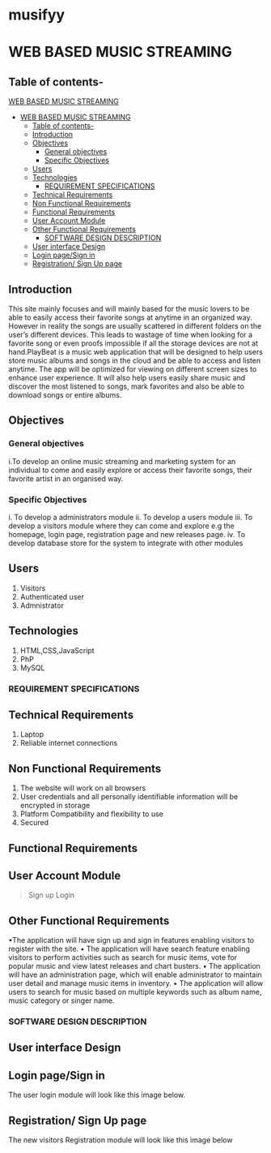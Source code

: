 # musifyy
# WEB BASED MUSIC STREAMING

## Table of contents- 

[WEB BASED MUSIC STREAMING](#web-based-music-streaming)

- [WEB BASED MUSIC STREAMING](#web-based-music-streaming)
  - [Table of contents-](#table-of-contents-)
  - [Introduction](#introduction)
  - [Objectives](#objectives)
    - [General objectives](#general-objectives)
    - [Specific Objectives](#specific-objectives)
  - [Users](#users)
  - [Technologies](#technologies)
    - [REQUIREMENT SPECIFICATIONS](#requirement-specifications)
  - [Technical Requirements](#technical-requirements)
  - [Non Functional Requirements](#non-functional-requirements)
  - [Functional Requirements](#functional-requirements)
  - [User Account Module](#user-account-module)
  - [Other Functional Requirements](#other-functional-requirements)
    - [SOFTWARE DESIGN DESCRIPTION](#software-design-description)
  - [User interface Design](#user-interface-design)
  - [Login page/Sign in](#login-pagesign-in)
  - [Registration/ Sign Up page](#registration-sign-up-page)

## Introduction

This site mainly focuses and will mainly based for the music lovers to be able to easily access their favorite songs at anytime in an organized way. However in reality the songs are usually scattered in different folders on the user’s different devices. This leads to wastage of time when looking for a favorite song or even proofs impossible if all the storage devices are not at hand.PlayBeat is a music web application that will be designed to help users store music albums and songs in the cloud and be able to access and listen anytime. The app will be optimized for viewing on different screen sizes to enhance user experience. It will also help users easily share music and discover the most listened to songs, mark favorites and also be able to download songs or entire albums.

##  Objectives

### General objectives
  i.To develop an online music streaming and marketing system for an individual to come and easily explore or access their favorite songs, their favorite artist in an organised way.

### Specific Objectives
i. To develop a administrators module
ii. To develop a users module
iii. To develop a visitors module where they can come and explore e.g the homepage, login page, registration page and new releases page.
iv.   To develop database store for the system to integrate with other modules

## Users
1. Visitors
2. Authenticated user
3. Admnistrator

## Technologies
1. HTML,CSS,JavaScript
2. PhP
3. MySQL

### REQUIREMENT SPECIFICATIONS

## Technical Requirements
1. Laptop
2. Reliable internet connections

## Non Functional Requirements
1. The website will work on all browsers
2. User credentials and all personally identifiable information will be encrypted in storage
3. Platform Compatibility and flexibility to use
4. Secured

## Functional Requirements

## User Account Module
  >Sign up
  >Login 

## Other Functional Requirements
•The application will have sign up and sign in features enabling visitors to register with the site.
• The application will have search feature enabling visitors to perform activities such as search for music items, vote for popular music and view latest releases and chart busters.
• The application will have an administration page, which will enable administrator to maintain user detail and manage music items in inventory.
• The application will allow users to search for music based on multiple keywords such as album name, music category or singer name.

### SOFTWARE DESIGN DESCRIPTION

 ## User interface Design

  ## Login page/Sign in
The user login module will look like this image below.

## Registration/ Sign Up page
The new visitors Registration module will look like this image below
